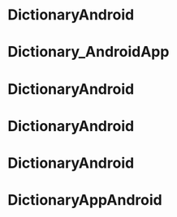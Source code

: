 # DictionaryAndroid

# Dictionary_AndroidApp
# DictionaryAndroid
# DictionaryAndroid
# DictionaryAndroid
# DictionaryAppAndroid
